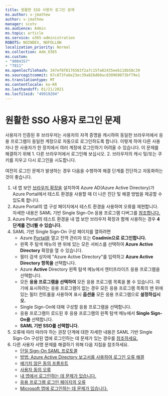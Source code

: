 ```yaml
---
title: 원활한 SSO 사용자 로그인 문제
ms.author: v-jmathew
author: v-jmathew
manager: scotv
ms.audience: Admin
ms.topic: article
ms.service: o365-administration
ROBOTS: NOINDEX, NOFOLLOW
localization_priority: Normal
ms.collection: Adm_O365
ms.custom:
- "9004357"
- "7811"
ms.openlocfilehash: 347ef8f8176583f2a7c15fa82435eeb118b58c39
ms.sourcegitcommit: 67c873fa6e23ec39a826d60ac830969073bf79e1
ms.translationtype: MT
ms.contentlocale: ko-KR
ms.lasthandoff: 01/21/2021
ms.locfileid: "49919204"
---
```

# <a name="seamless-sso-user-sign-in-issues"></a>원활한 SSO 사용자 로그인 문제

사용자가 인증된 후 브라우저는 사용자의 자격 증명을 캐시하여 동일한 브라우저에서 응용 프로그램이 동일한 계정으로 자동으로 로그인하도록 합니다. 이렇게 하여 다른 사용자나 한 사용자가 한 장치에서 여러 계정에 로그인하기 어려울 수 있습니다. 이 문제를 해결하기 위해 1. 다른 브라우저에서 로그인해 보십시오. 2. 브라우저의 캐시 및/또는 쿠키를 지우고 다시 로그인을 시도합니다.

여전히 로그인 문제가 발생하는 경우 다음을 수행하여 해결 단계를 진단하고 자동화하는 것이 좋습니다.

1. 내 앱 보안 [브라우저 확장을](https://docs.microsoft.com/azure/active-directory/manage-apps/access-panel-extension-problem-installing) 설치하여 Azure AD(Azure Active Directory)가 Azure Portal에서 테스트 환경을 사용할 때 더 나은 진단 및 해결 방법을 제공할 수 있도록 합니다.
2. Azure Portal의 앱 구성 페이지에서 테스트 환경을 사용하여 오류를 재현합니다. 자세한 내용은 SAML 기반 Single Sign-On 응용 프로그램 디버그를 [참조합니다.](https://docs.microsoft.com/azure/active-directory/azuread-dev/howto-v1-debug-saml-sso-issues)
3. Azure Portal의 테스트 환경을 내 앱 보안 브라우저 확장과 함께 사용하는 경우 **4단계를 건너뛸 수 있습니다.**
4. SAML 기반 Single Sign-On 구성 페이지를 열하려면
    - Azure [Portal을](https://portal.azure.com/) 열고 전역  관리자 또는 **Coadmin으로 로그인합니다.**
    - 왼쪽 주 탐색 메뉴의  맨 위에 있는 모든 서비스를 선택하여 **Azure Active Directory** 확장을 열 수 있습니다.
    - 필터 검색 상자에 "Azure Active Directory"를 입력하고 **Azure Active Directory 항목을** 선택합니다.
    - Azure **Active** Directory 왼쪽 탐색 메뉴에서 엔터프라이즈 응용 프로그램을 선택합니다.
    - 모든 **응용 프로그램을 선택하여** 모든 응용 프로그램 목록을 볼 수 있습니다. 여기에 표시하려는 응용 프로그램이 없는 경우 모든  응용 프로그램 목록의  맨 위에 있는 필터 컨트롤을 사용하여 표시 **옵션을** 모든 응용 프로그램으로 **설정하십시오.**
    - Single Sign-On에 대해 구성할 응용 프로그램을 선택합니다.
    - 응용 프로그램이 로드된 후 응용 프로그램의 왼쪽 탐색 메뉴에서 **Single Sign-On을** 선택합니다.
    - **SAML 기반 SSO를 선택합니다.**
5. 오류에 따라 따라야 하는 권장 단계에 대한 자세한 내용은 SAML 기반 Single Sign-On 구성된 앱에 로그인하는 데 문제가 있는 경우를 [참조하세요.](https://docs.microsoft.com/azure/active-directory/manage-apps/application-sign-in-problem-federated-sso-gallery#application-not-found-in-directory)
6. 다른 사용자 서명 문제를 해결하기 위해 다음 지침을 참조하세요.
    - [단일 Sign-On SAML 프로토콜](https://docs.microsoft.com/azure/active-directory/develop/single-sign-on-saml-protocol)
    - [방법: Azure Active Directory 보고서를 사용하여 로그인 오류 해결](https://docs.microsoft.com/azure/active-directory/reports-monitoring/howto-troubleshoot-sign-in-errors)
    - [예기치 않은 동의 프롬프트](https://docs.microsoft.com/azure/active-directory/manage-apps/application-sign-in-unexpected-user-consent-prompt)
    - [사용자 동의 오류](https://docs.microsoft.com/azure/active-directory/manage-apps/application-sign-in-unexpected-user-consent-error)
    - [내 앱에서 로그인하는 데 문제가 있습니다.](https://docs.microsoft.com/azure/active-directory/manage-apps/application-sign-in-other-problem-access-panel)
    - [응용 프로그램 로그인 페이지의 오류](https://docs.microsoft.com/azure/active-directory/manage-apps/application-sign-in-problem-application-error)
    - [Microsoft 앱에 로그인하는 데 문제가 있습니다.](https://docs.microsoft.com/azure/active-directory/manage-apps/application-sign-in-problem-first-party-microsoft)
